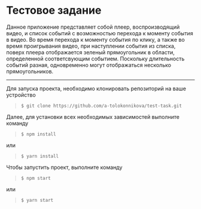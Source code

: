 # Тестовое задание

Данное приложение представляет собой плеер, воспроизводящий видео, и список событий с возможностью перехода к моменту события в видео.
Во время перехода к моменту события по клику, а также во время проигрывания видео, при наступлении события из списка, поверх плеера отображается зеленый прямоугольник в области, определенной соответсвующим событием. Поскольку длительность событий разная, одновременно могут отображаться несколько прямоугольников.

---

Для запуска проекта, необходимо клонировать репозиторий на ваше устройство

> `$ git clone https://github.com/a-tolokonnikova/test-task.git`

Далее, для установки всех необходимых зависимостей выполните команду

> `$ npm install`

или

> `$ yarn install`

Чтобы запустить проект, выполните команду

> `$ npm start`

или

> `$ yarn start`
